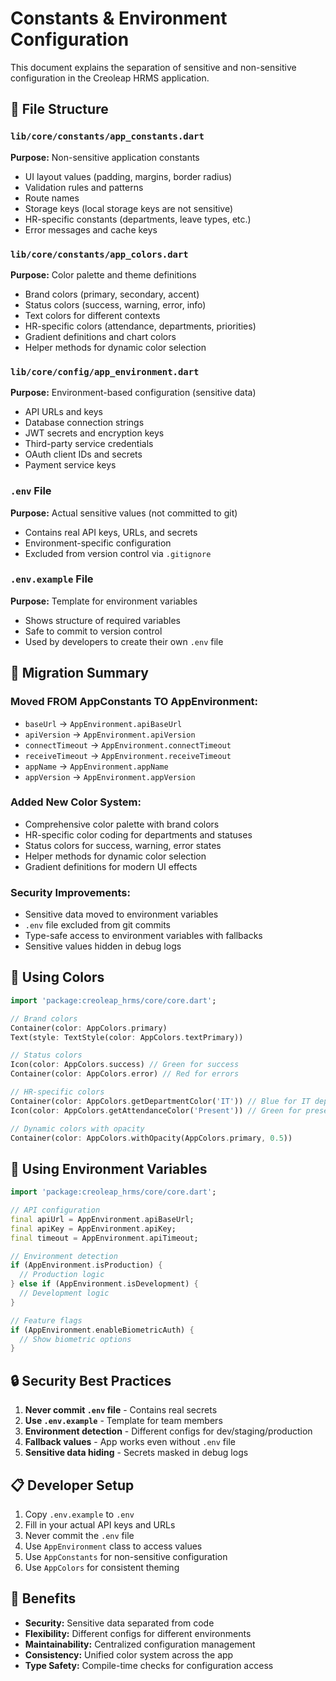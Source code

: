 # Constants & Environment Configuration

This document explains the separation of sensitive and non-sensitive configuration in the Creoleap HRMS application.

## 📁 File Structure

### `lib/core/constants/app_constants.dart`
**Purpose:** Non-sensitive application constants
- UI layout values (padding, margins, border radius)
- Validation rules and patterns
- Route names
- Storage keys (local storage keys are not sensitive)
- HR-specific constants (departments, leave types, etc.)
- Error messages and cache keys

### `lib/core/constants/app_colors.dart`
**Purpose:** Color palette and theme definitions
- Brand colors (primary, secondary, accent)
- Status colors (success, warning, error, info)
- Text colors for different contexts
- HR-specific colors (attendance, departments, priorities)
- Gradient definitions and chart colors
- Helper methods for dynamic color selection

### `lib/core/config/app_environment.dart`
**Purpose:** Environment-based configuration (sensitive data)
- API URLs and keys
- Database connection strings
- JWT secrets and encryption keys
- Third-party service credentials
- OAuth client IDs and secrets
- Payment service keys

### `.env` File
**Purpose:** Actual sensitive values (not committed to git)
- Contains real API keys, URLs, and secrets
- Environment-specific configuration
- Excluded from version control via `.gitignore`

### `.env.example` File
**Purpose:** Template for environment variables
- Shows structure of required variables
- Safe to commit to version control
- Used by developers to create their own `.env` file

## 🔄 Migration Summary

### Moved FROM AppConstants TO AppEnvironment:
- `baseUrl` → `AppEnvironment.apiBaseUrl`
- `apiVersion` → `AppEnvironment.apiVersion`
- `connectTimeout` → `AppEnvironment.connectTimeout`
- `receiveTimeout` → `AppEnvironment.receiveTimeout`
- `appName` → `AppEnvironment.appName`
- `appVersion` → `AppEnvironment.appVersion`

### Added New Color System:
- Comprehensive color palette with brand colors
- HR-specific color coding for departments and statuses
- Status colors for success, warning, error states
- Helper methods for dynamic color selection
- Gradient definitions for modern UI effects

### Security Improvements:
- Sensitive data moved to environment variables
- `.env` file excluded from git commits
- Type-safe access to environment variables with fallbacks
- Sensitive values hidden in debug logs

## 🎨 Using Colors

```dart
import 'package:creoleap_hrms/core/core.dart';

// Brand colors
Container(color: AppColors.primary)
Text(style: TextStyle(color: AppColors.textPrimary))

// Status colors
Icon(color: AppColors.success) // Green for success
Container(color: AppColors.error) // Red for errors

// HR-specific colors
Container(color: AppColors.getDepartmentColor('IT')) // Blue for IT dept
Icon(color: AppColors.getAttendanceColor('Present')) // Green for present

// Dynamic colors with opacity
Container(color: AppColors.withOpacity(AppColors.primary, 0.5))
```

## 🔧 Using Environment Variables

```dart
import 'package:creoleap_hrms/core/core.dart';

// API configuration
final apiUrl = AppEnvironment.apiBaseUrl;
final apiKey = AppEnvironment.apiKey;
final timeout = AppEnvironment.apiTimeout;

// Environment detection
if (AppEnvironment.isProduction) {
  // Production logic
} else if (AppEnvironment.isDevelopment) {
  // Development logic
}

// Feature flags
if (AppEnvironment.enableBiometricAuth) {
  // Show biometric options
}
```

## 🔒 Security Best Practices

1. **Never commit `.env` file** - Contains real secrets
2. **Use `.env.example`** - Template for team members
3. **Environment detection** - Different configs for dev/staging/production
4. **Fallback values** - App works even without `.env` file
5. **Sensitive data hiding** - Secrets masked in debug logs

## 📋 Developer Setup

1. Copy `.env.example` to `.env`
2. Fill in your actual API keys and URLs
3. Never commit the `.env` file
4. Use `AppEnvironment` class to access values
5. Use `AppConstants` for non-sensitive configuration
6. Use `AppColors` for consistent theming

## 🎯 Benefits

- **Security:** Sensitive data separated from code
- **Flexibility:** Different configs for different environments
- **Maintainability:** Centralized configuration management
- **Consistency:** Unified color system across the app
- **Type Safety:** Compile-time checks for configuration access